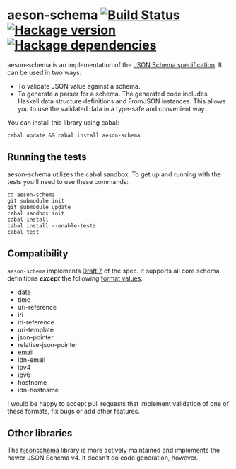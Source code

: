 # aeson-schema [![Build Status](https://img.shields.io/travis/Fuuzetsu/aeson-schema.svg?style=flat)](http://travis-ci.org/timjb/aeson-schema) [![Hackage version](https://img.shields.io/hackage/v/aeson-schema.svg?style=flat)](http://hackage.haskell.org/package/aeson-schema) [![Hackage dependencies](https://img.shields.io/hackage-deps/v/aeson-schema.svg?style=flat)](http://packdeps.haskellers.com/feed?needle=aeson-schema)

aeson-schema is an implementation of the [JSON Schema specification](http://json-schema.org). It can be used in two ways:

* To validate JSON value against a schema.
* To generate a parser for a schema. The generated code includes Haskell data structure definitions and FromJSON instances. This allows you to use the validated data in a type-safe and convenient way.

You can install this library using cabal:

    cabal update && cabal install aeson-schema

## Running the tests

aeson-schema utilizes the cabal sandbox.  To get up and running with the tests you'll need to use these commands:

    cd aeson-schema
    git submodule init
    git submodule update
    cabal sandbox init
    cabal install
    cabal install --enable-tests
    cabal test

## Compatibility

`aeson-schema` implements [Draft 7](https://json-schema.org/understanding-json-schema/index.html) of the spec.
It supports all core schema definitions **_except_** the following
[format values](https://json-schema.org/understanding-json-schema/reference/string.html#format):

* date
* time
* uri-reference
* iri
* iri-reference
* uri-template
* json-pointer
* relative-json-pointer
* email
* idn-email
* ipv4
* ipv6
* hostname
* idn-hostname

I would be happy to accept pull requests that implement validation of one of these formats, fix bugs or add other features.

## Other libraries

The [hjsonschema](https://github.com/seagreen/hjsonschema) library is more actively maintained and implements the newer JSON Schema v4. It doesn't do code generation, however.
